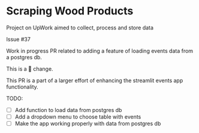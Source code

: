 # Scraping Wood Products

Project on UpWork aimed to collect, process and store data



Issue #37

Work in progress PR related to adding a feature of loading events data from a postgres db.

This is a 🐁 change.

This PR is a part of a larger effort of enhancing the streamlit events app functionality.

TODO:
- [ ] Add function to load data from postgres db
- [ ] Add a dropdown menu to choose table with events
- [ ] Make the app working properly with data from postgres db
